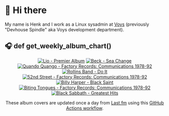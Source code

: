 # 👋 Hi there

My name is Henk and I work as a Linux sysadmin at <a href="https://www.voys.co/about/">Voys</a> (previously "Devhouse Spindle" aka Voys development department).

## 🎧 def get_weekly_album_chart()
<!-- lastfm -->
<p align="center"><a href="https://www.last.fm/music/Lio/Premier+Album"><img src="https://lastfm.freetls.fastly.net/i/u/64s/487a602a6c5dd482ae1d8c2fb4bb9951.jpg" title="Lio - Premier Album"></a> <a href="https://www.last.fm/music/Beck/Sea+Change"><img src="https://lastfm.freetls.fastly.net/i/u/64s/cbe06e7f17ca878f52739d9c5b315280.jpg" title="Beck - Sea Change"></a> <a href="https://www.last.fm/music/Quando+Quango/Factory+Records:+Communications+1978-92"><img src="https://lastfm.freetls.fastly.net/i/u/64s/cd1cb213b05a485580f9b2262daf7760.png" title="Quando Quango - Factory Records: Communications 1978-92"></a> <a href="https://www.last.fm/music/Rollins+Band/Do+It"><img src="https://lastfm.freetls.fastly.net/i/u/64s/902d5a5008ffd387631595102596d1ce.jpg" title="Rollins Band - Do It"></a> <a href="https://www.last.fm/music/52nd+Street/Factory+Records:+Communications+1978-92"><img src="https://lastfm.freetls.fastly.net/i/u/64s/1f5905a1640c4ce9a2c37076257d291a.png" title="52nd Street - Factory Records: Communications 1978-92"></a> <a href="https://www.last.fm/music/Billy+Harper/Black+Saint"><img src="https://lastfm.freetls.fastly.net/i/u/64s/cacd5b36f28d6f1ab1c1aaebfade1921.jpg" title="Billy Harper - Black Saint"></a> <a href="https://www.last.fm/music/Biting+Tongues/Factory+Records:+Communications+1978-92"><img src="https://lastfm.freetls.fastly.net/i/u/64s/f9ff02d72cd2401abda701a28f802c39.png" title="Biting Tongues - Factory Records: Communications 1978-92"></a> <a href="https://www.last.fm/music/Black+Sabbath/Greatest+Hits"><img src="https://lastfm.freetls.fastly.net/i/u/64s/486f102fb1484602c6eeb41f6ede7f4d.jpg" title="Black Sabbath - Greatest Hits"></a> </p>

<p align="center">These album covers are updated once a day from <a href="https://www.last.fm/user/hbokh">Last.fm</a> using this <a href="https://github.com/marketplace/actions/lastfm-to-markdown">GitHub Actions workflow</a>.</p>
